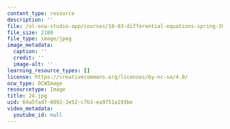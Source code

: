 ```yaml
---
content_type: resource
description: ''
file: /ol-ocw-studio-app/courses/18-03-differential-equations-spring-2010/64a5fad780922e52c7b3ea9751a193be_24.jpg
file_size: 2180
file_type: image/jpeg
image_metadata:
  caption: ''
  credit: ''
  image-alt: ''
learning_resource_types: []
license: https://creativecommons.org/licenses/by-nc-sa/4.0/
ocw_type: OCWImage
resourcetype: Image
title: 24.jpg
uid: 64a5fad7-8092-2e52-c7b3-ea9751a193be
video_metadata:
  youtube_id: null
---
```

